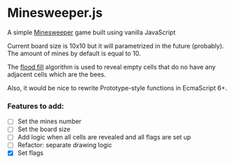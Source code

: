 # Minesweeper.js
A simple [Minesweeper](https://en.wikipedia.org/wiki/Minesweeper_(video_game)) game built using vanilla JavaScript

Current board size is 10x10 but it will parametrized in the future (probably). The amount of mines by default is equal to 10. 

The [flood fill](https://en.wikipedia.org/wiki/Flood_fill) algorithm is used to reveal empty cells that do no have any adjacent cells which are the bees.

Also, it would be nice to rewrite Prototype-style functions in EcmaScript 6+.

### Features to add:
- [ ] Set the mines number
- [ ] Set the board size
- [ ] Add logic when all cells are revealed and all flags are set up
- [ ] Refactor: separate drawing logic
- [x] Set flags
